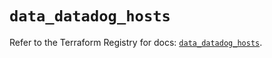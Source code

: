 # `data_datadog_hosts`

Refer to the Terraform Registry for docs: [`data_datadog_hosts`](https://registry.terraform.io/providers/datadog/datadog/3.37.0/docs/data-sources/hosts).
